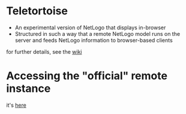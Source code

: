 # Teletortoise

* An experimental version of NetLogo that displays in-browser
* Structured in such a way that a remote NetLogo model runs on the server and feeds NetLogo information to browser-based clients

for further details, see the [wiki](https://github.com/NetLogo/Teletortoise/wiki)

# Accessing the "official" remote instance

it's [here](http://li425-91.members.linode.com:9000)